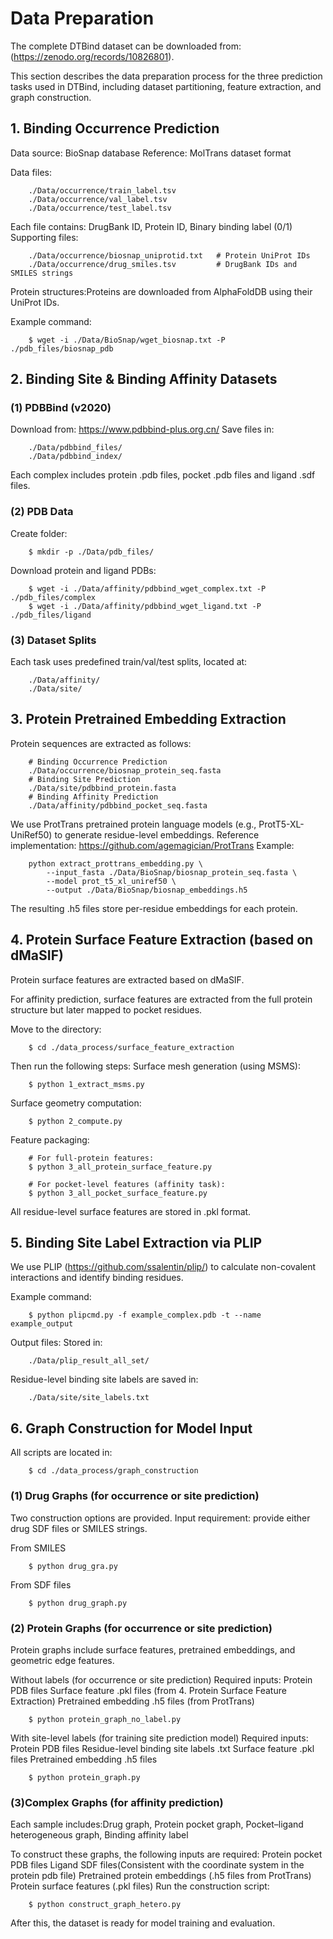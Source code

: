 # Data Preparation

The complete DTBind dataset can be downloaded from:(https://zenodo.org/records/10826801).

This section describes the data preparation process for the three prediction tasks used in DTBind, including dataset partitioning, feature extraction, and graph construction.

## 1. Binding Occurrence Prediction

Data source: BioSnap database
Reference: MolTrans dataset format

Data files:

        ./Data/occurrence/train_label.tsv 
        ./Data/occurrence/val_label.tsv  
        ./Data/occurrence/test_label.tsv  

Each file contains: DrugBank ID, Protein ID, Binary binding label (0/1)
Supporting files:

        ./Data/occurrence/biosnap_uniprotid.txt   # Protein UniProt IDs
        ./Data/occurrence/drug_smiles.tsv         # DrugBank IDs and SMILES strings

Protein structures:Proteins are downloaded from AlphaFoldDB using their UniProt IDs.

Example command:

        $ wget -i ./Data/BioSnap/wget_biosnap.txt -P ./pdb_files/biosnap_pdb

## 2. Binding Site & Binding Affinity Datasets
### (1) PDBBind (v2020)

Download from: https://www.pdbbind-plus.org.cn/ 
Save files in:

        ./Data/pdbbind_files/
        ./Data/pdbbind_index/

Each complex includes protein .pdb files, pocket .pdb files and ligand .sdf files.

### (2) PDB Data

Create folder:

        $ mkdir -p ./Data/pdb_files/

Download protein and ligand PDBs:

        $ wget -i ./Data/affinity/pdbbind_wget_complex.txt -P ./pdb_files/complex
        $ wget -i ./Data/affinity/pdbbind_wget_ligand.txt -P ./pdb_files/ligand

### (3) Dataset Splits

Each task uses predefined train/val/test splits, located at:

        ./Data/affinity/
        ./Data/site/

## 3. Protein Pretrained Embedding Extraction

Protein sequences are extracted as follows:

        # Binding Occurrence Prediction
        ./Data/occurrence/biosnap_protein_seq.fasta
        # Binding Site Prediction
        ./Data/site/pdbbind_protein.fasta
        # Binding Affinity Prediction
        ./Data/affinity/pdbbind_pocket_seq.fasta

We use ProtTrans pretrained protein language models (e.g., ProtT5-XL-UniRef50) to generate residue-level embeddings.
Reference implementation: https://github.com/agemagician/ProtTrans
Example:

        python extract_prottrans_embedding.py \
            --input_fasta ./Data/BioSnap/biosnap_protein_seq.fasta \
            --model prot_t5_xl_uniref50 \
            --output ./Data/BioSnap/biosnap_embeddings.h5

The resulting .h5 files store per-residue embeddings for each protein.

## 4. Protein Surface Feature Extraction (based on dMaSIF)

Protein surface features are extracted based on dMaSIF.

For affinity prediction, surface features are extracted from the full protein structure but later mapped to pocket residues.

Move to the directory:

        $ cd ./data_process/surface_feature_extraction

Then run the following steps:
Surface mesh generation (using MSMS):

        $ python 1_extract_msms.py

Surface geometry computation:

        $ python 2_compute.py

Feature packaging:

        # For full-protein features:
        $ python 3_all_protein_surface_feature.py

        # For pocket-level features (affinity task):
        $ python 3_all_pocket_surface_feature.py

All residue-level surface features are stored in .pkl format.

## 5. Binding Site Label Extraction via PLIP

We use PLIP (https://github.com/ssalentin/plip/) to calculate non-covalent interactions and identify binding residues.

Example command:

        $ python plipcmd.py -f example_complex.pdb -t --name example_output

Output files:
Stored in:

        ./Data/plip_result_all_set/

Residue-level binding site labels are saved in:

        ./Data/site/site_labels.txt

## 6. Graph Construction for Model Input

All scripts are located in:

        $ cd ./data_process/graph_construction

### (1) Drug Graphs (for occurrence or site prediction)
Two construction options are provided. Input requirement: provide either drug SDF files or SMILES strings.

From SMILES

        $ python drug_gra.py

From SDF files

        $ python drug_graph.py

### (2) Protein Graphs (for occurrence or site prediction)

Protein graphs include surface features, pretrained embeddings, and geometric edge features.

Without labels (for occurrence or site prediction)
Required inputs:
Protein PDB files
Surface feature .pkl files (from 4. Protein Surface Feature Extraction)
Pretrained embedding .h5 files (from ProtTrans)

        $ python protein_graph_no_label.py

With site-level labels (for training site prediction model)
Required inputs:
Protein PDB files
Residue-level binding site labels .txt
Surface feature .pkl files
Pretrained embedding .h5 files

        $ python protein_graph.py

### (3)Complex Graphs (for affinity prediction)

Each sample includes:Drug graph, Protein pocket graph, Pocket–ligand heterogeneous graph, Binding affinity label

To construct these graphs, the following inputs are required:
Protein pocket PDB files
Ligand SDF files(Consistent with the coordinate system in the protein pdb file)
Pretrained protein embeddings (.h5 files from ProtTrans)
Protein surface features (.pkl files)
Run the construction script:

        $ python construct_graph_hetero.py

After this, the dataset is ready for model training and evaluation.
